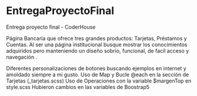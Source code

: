 # EntregaProyectoFinal
Entrega proyecto final - CoderHouse

Página Bancaria que ofrece tres grandes productos: Tarjetas, Préstamos y Cuentas.
Al ser una página institucional busque mostrar los conocimientos adquiridos pero manteniendo un diseño sobrio, funcional, de facil acceso y navegación .

Diferentes personalizaciones de botones buscando ejemplos en internet y amoldado siempre a mi gusto.
Uso de Map y Bucle @each en la sección de Tarjetas (_tarjetas.scss)
Uso de Operaciones con la variable $margenTop en style.scss
Hubieron cambios en las variables de Boostrap5




